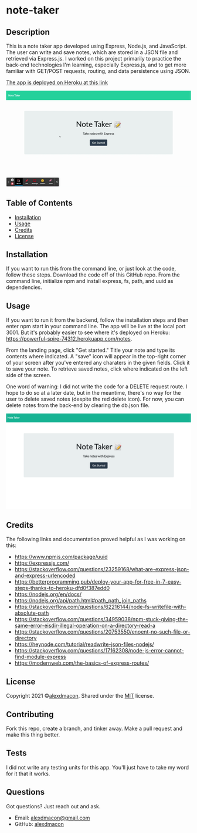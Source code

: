 # note-taker

## Description
This is a note taker app developed using Express, Node.js, and JavaScript. The user can write and save notes, which are stored in a JSON file and retrieved via Express.js. I worked on this project primarily to practice the back-end technologies I'm learning, especially Express.js, and to get more familiar with GET/POST requests, routing, and data persistence using JSON.

[The app is deployed on Heroku at this link](https://powerful-spire-74312.herokuapp.com/)

![gif](./assets/note-taker.gif)

## Table of Contents

- [Installation](#installation)
- [Usage](#usage)
- [Credits](#credits)
- [License](#license)

## Installation

If you want to run this from the command line, or just look at the code, follow these steps. Download the code off of this GitHub repo. From the command line, initialize npm and install express, fs, path, and uuid as dependencies. 

## Usage

If you want to run it from the backend, follow the installation steps and then enter npm start in your command line. The app will be live at the local port 3001. But it's probably easier to see where it's deployed on Heroku: https://powerful-spire-74312.herokuapp.com/notes.

From the landing page, click "Get started." Title your note and type its contents where indicated. A "save" icon will appear in the top-right corner of your screen after you've entered any charaters in the given fields. Click it to save your note. To retrieve saved notes, click where indicated on the left side of the screen.

One word of warning: I did not write the code for a DELETE request route. I hope to do so at a later date, but in the meantime, there's no way for the user to delete saved notes (despite the red delete icon). For now, you can delete notes from the back-end by clearing the db.json file.

![screenshot](./assets/note-taker.png)

## Credits

The following links and documentation proved helpful as I was working on this:
- https://www.npmjs.com/package/uuid
- https://expressjs.com/
- https://stackoverflow.com/questions/23259168/what-are-express-json-and-express-urlencoded
- https://betterprogramming.pub/deploy-your-app-for-free-in-7-easy-steps-thanks-to-heroku-dfd0f387edd0
- https://nodejs.org/en/docs/
- https://nodejs.org/api/path.html#path_path_join_paths
- https://stackoverflow.com/questions/62216144/node-fs-writefile-with-absolute-path
- https://stackoverflow.com/questions/34959038/npm-stuck-giving-the-same-error-eisdir-illegal-operation-on-a-directory-read-a
- https://stackoverflow.com/questions/20753550/enoent-no-such-file-or-directory
- https://heynode.com/tutorial/readwrite-json-files-nodejs/
- https://stackoverflow.com/questions/17162308/node-js-error-cannot-find-module-express
- https://modernweb.com/the-basics-of-express-routes/


## License

Copyright 2021 ©[alexdmacon](https://github.com/alexdmacon). Shared under the [MIT](https://opensource.org/licenses/MIT) license.

## Contributing

Fork this repo, create a branch, and tinker away. Make a pull request and make this thing better.

## Tests

I did not write any testing units for this app. You'll just have to take my word for it that it works. 

## Questions

Got questions? Just reach out and ask.

- Email: alexdmacon@gmail.com
- GitHub: [alexdmacon](https://github.com/alexdmacon)